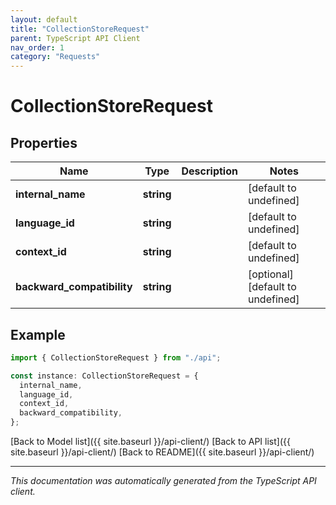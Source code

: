 ```yaml
---
layout: default
title: "CollectionStoreRequest"
parent: TypeScript API Client
nav_order: 1
category: "Requests"
---
```


# CollectionStoreRequest

## Properties

| Name                       | Type       | Description | Notes                             |
| -------------------------- | ---------- | ----------- | --------------------------------- |
| **internal_name**          | **string** |             | [default to undefined]            |
| **language_id**            | **string** |             | [default to undefined]            |
| **context_id**             | **string** |             | [default to undefined]            |
| **backward_compatibility** | **string** |             | [optional] [default to undefined] |

## Example

```typescript
import { CollectionStoreRequest } from "./api";

const instance: CollectionStoreRequest = {
  internal_name,
  language_id,
  context_id,
  backward_compatibility,
};
```

[Back to Model list]({{ site.baseurl }}/api-client/) [Back to API list]({{ site.baseurl }}/api-client/) [Back to README]({{ site.baseurl }}/api-client/)

---

_This documentation was automatically generated from the TypeScript API client._

